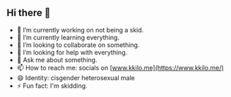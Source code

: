## Hi there 👋
- 🔭 I’m currently working on not being a skid.
- 🌱 I’m currently learning everything.
- 👯 I’m looking to collaborate on something.
- 🤔 I’m looking for help with everything.
- 💬 Ask me about something.
- 📫 How to reach me: socials on [www.kkilo.me](https://www.kkilo.me/)
- 😄 Identity: cisgender heterosexual male
- ⚡ Fun fact: I'm skidding.
